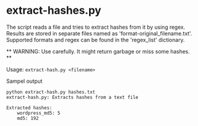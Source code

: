 extract-hashes.py
=================

The script reads a file and tries to extract hashes from it by using regex. 
Results are stored in separate files named as 'format-original_filename.txt'.
Supported formats and regex can be found in the 'regex_list' dictionary.

** WARNING: Use carefully. It might return garbage or miss some hashes. **

Usage: `extract-hash.py <filename>`

Sampel output

```
python extract-hash.py hashes.txt 
extract-hash.py: Extracts hashes from a text file

Extracted hashes:
	wordpress_md5: 5
	md5: 192
```

